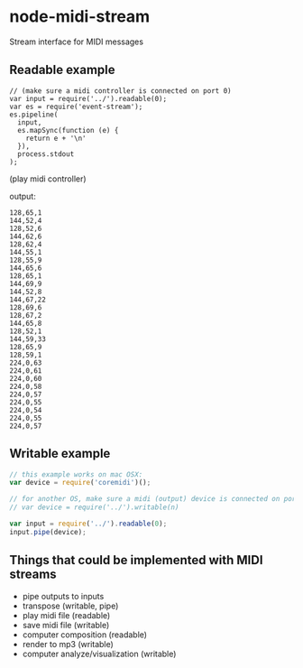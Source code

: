 node-midi-stream
================

Stream interface for MIDI messages

## Readable example

```
// (make sure a midi controller is connected on port 0)
var input = require('../').readable(0);
var es = require('event-stream');
es.pipeline(
  input,
  es.mapSync(function (e) {
    return e + '\n'
  }),
  process.stdout
);
```

(play midi controller)

output:

```
128,65,1
144,52,4
128,52,6
144,62,6
128,62,4
144,55,1
128,55,9
144,65,6
128,65,1
144,69,9
144,52,8
144,67,22
128,69,6
128,67,2
144,65,8
128,52,1
144,59,33
128,65,9
128,59,1
224,0,63
224,0,61
224,0,60
224,0,58
224,0,57
224,0,55
224,0,54
224,0,55
224,0,57
```

## Writable example

```js
// this example works on mac OSX:
var device = require('coremidi')();

// for another OS, make sure a midi (output) device is connected on port n, then:
// var device = require('../').writable(n)

var input = require('../').readable(0);
input.pipe(device);
```

## Things that could be implemented with MIDI streams

- pipe outputs to inputs
- transpose (writable, pipe)
- play midi file (readable)
- save midi file (writable)
- computer composition (readable)
- render to mp3 (writable)
- computer analyze/visualization (writable)
